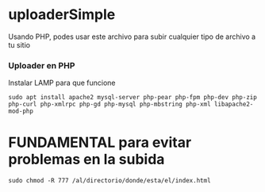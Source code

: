 # uploaderSimple
Usando PHP, podes usar este archivo para subir cualquier tipo de archivo a tu sitio

### Uploader en PHP ###
Instalar LAMP para que funcione

```
sudo apt install apache2 mysql-server php-pear php-fpm php-dev php-zip php-curl php-xmlrpc php-gd php-mysql php-mbstring php-xml libapache2-mod-php
```
# FUNDAMENTAL para evitar problemas en la subida
```
sudo chmod -R 777 /al/directorio/donde/esta/el/index.html
```
